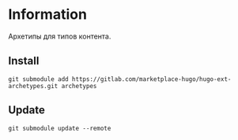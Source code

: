 # Information

Архетипы для типов контента.

## Install

```
git submodule add https://gitlab.com/marketplace-hugo/hugo-ext-archetypes.git archetypes
```

## Update

```
git submodule update --remote
```
